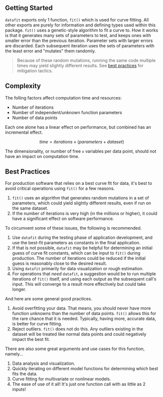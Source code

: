## Getting Started

`datafit` exports only 1 function, `fit()` which is used for curve fitting. All other exports are purely for information and defining types used within this package. `fit()` uses a genetic-style algorithm to fit a curve to. How it works is that it generates many sets of parameters to test, and keeps ones with smaller error than the previous iteration. Parameter sets with larger errors are discarded. Each subsequent iteration uses the sets of parameters with the least error and "mutates" them randomly.

> Because of these random mutations, running the same code multiple times may yield slightly different results. See [best practices](#best-practices) for mitigation tactics.

## Complexity

The folling factors affect computation time and resources:

- Number of iterations
- Number of independent/unknown function parameters
- Number of data points

Each one alone has a linear effect on performance, but combined has an incremental effect.

$$time = iterations \times ( parameters + dataset )$$

The dimensionality, or number of free `x` variables per data point, should not have an impact on computation time.

## Best Practices

For production software that relies on a best curve fit for data, it's best to avoid critical operations using `fit()` for a few reasons.

1. `fit()` uses an algorithm that generates random mutations in a set of parameters, which could yield slightly different results, even if run on the same dataset.
1. If the number of iterations is very high (in the millions or higher), it could have a significant effect on software performance.

To circumvent some of these issues, the following is recommended.

1. Use `datafit` during the testing phase of application development, and use the best-fit parameters as constants in the final application.
1. If that is not possible, `datafit` may be helpful for determining an initial guess of curve fit constants, which can be input to `fit()` during production. The number of iterations could be reduced if the initial guess is reasonably close to the desired result.
1. Using `datafit` primarily for data visualization or rough estimation.
1. For operations that *need* `datafit`, a suggestion would be to run multiple iterations of `fit()` itself, and using each output as the subsequent call's input. This will converge to a result more effectively but could take longer.

And here are some general good practices.

1. Avoid overfitting your data. That means, you should never have more function unknowns than the number of data points. `fit()` allows this for the rare chance that it is needed. Typically, having more, accurate data, is better for curve fitting.
1. Reject outliers. `fit()` does not do this. Any outliers existing in the dataset will be treated like normal data points and could negatively impact the best fit.

There are also some great arguments and use cases for this function, namely...

1. Data analysis and visualization.
1. Quickly iterating on different model functions for determining which best fits the data.
1. Curve fitting for multivariate or nonlinear models.
1. The ease of use of it all! It's just one function call with as little as 2 inputs!
